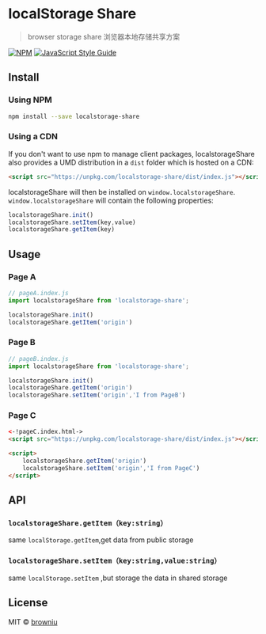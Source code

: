 # localStorage Share
> browser storage share 浏览器本地存储共享方案

[![NPM](https://img.shields.io/npm/v/localstorage-share.svg)](https://www.npmjs.com/package/react-autocomplete) [![JavaScript Style Guide](https://img.shields.io/badge/code_style-standard-brightgreen.svg)](https://standardjs.com)



## Install

### Using NPM

```bash
npm install --save localstorage-share
```

### Using a CDN

If you don't want to use npm to manage client packages, localstorageShare also provides a UMD distribution in a `dist` folder which is hosted on a CDN:

```html
<script src="https://unpkg.com/localstorage-share/dist/index.js"></script>
```

localstorageShare will then be installed on `window.localstorageShare`. `window.localstorageShare` will contain the following properties:

```js
localstorageShare.init()
localstorageShare.setItem(key,value)
localstorageShare.getItem(key)
```

## Usage

### Page A
```JavaScript
// pageA.index.js
import localstorageShare from 'localstorage-share';

localstorageShare.init()
localstorageShare.getItem('origin')
```

### Page B
```JavaScript
// pageB.index.js
import localstorageShare from 'localstorage-share';

localstorageShare.init()
localstorageShare.getItem('origin')
localstorageShare.setItem('origin','I from PageB')
```

### Page C
```html
<-!pageC.index.html->
<script src="https://unpkg.com/localstorage-share/dist/index.js"></script>

<script>
    localstorageShare.getItem('origin')
    localstorageShare.setItem('origin','I from PageC')
</script>

```

## API
### `localstorageShare.getItem（key:string）`
same `localStorage.getItem`,get data from public storage

### `localstorageShare.setItem（key:string,value:string）`
same `localStorage.setItem` ,but storage the data in shared storage

## License
MIT © [browniu](https://github.com/browniu)
